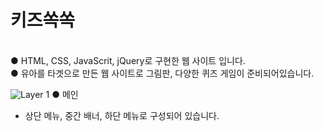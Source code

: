 # 키즈쏙쏙
<br>
● HTML, CSS, JavaScrit, jQuery로 구현한 웹 사이트 입니다.<br>
● 유아를 타겟으로 만든 웹 사이트로 그림판, 다양한 퀴즈 게임이 준비되어있습니다.<br>


![Layer 1](https://user-images.githubusercontent.com/118651919/218108067-68571ce1-7531-417d-8b97-e3803286e4dd.png)
● 메인
  - 상단 메뉴, 중간 배너, 하단 메뉴로 구성되어 있습니다.
